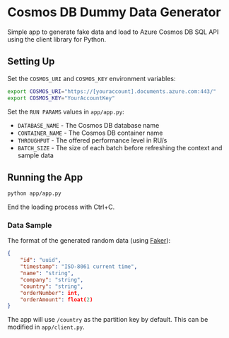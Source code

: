 # Cosmos DB Dummy Data Generator

Simple app to generate fake data and load to Azure Cosmos DB SQL API using the client library for Python.

## Setting Up
Set the `COSMOS_URI` and `COSMOS_KEY` environment variables:

```bash
export COSMOS_URI="https://[youraccount].documents.azure.com:443/"
export COSMOS_KEY="YourAccountKey"
```

Set the `RUN PARAMS` values in `app/app.py`:

* `DATABASE_NAME` - The Cosmos DB database name
* `CONTAINER_NAME` - The Cosmos DB container name
* `THROUGHPUT` - The offered performance level in RU/s
* `BATCH_SIZE` - The size of each batch before refreshing the context and sample data

## Running the App

```bash
python app/app.py
```

End the loading process with Ctrl+C.

### Data Sample

The format of the generated random data (using [Faker](https://github.com/joke2k/faker)):

```json
{
    "id": "uuid",
    "timestamp": "ISO-8061 current time",
    "name": "string",
    "company": "string",
    "country": "string",
    "orderNumber": int,
    "orderAmount": float(2)
}
```

The app will use `/country` as the partition key by default. This can be modified in `app/client.py`.
